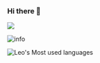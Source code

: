 ### Hi there 👋
![](https://visitor-badge.glitch.me/badge?page_id=mathliker.readme)


![info](https://github-readme-stats.vercel.app/api?username=mathliker&show_icons=true&count_private=true&hide=prs&theme=default_repocard)


![Leo's Most used languages](https://github-readme-stats.vercel.app/api/top-langs?username=mathliker&show_icons=true&count_private=true&theme=gotham)
<!--
**seenbest/seenbest** is a ✨ _special_ ✨ repository because its `README.md` (this file) appears on your GitHub profile.

Here are some ideas to get you started:

- 🔭 I’m currently working on ...
- 🌱 I’m currently learning ...
- 👯 I’m looking to collaborate on ...
- 🤔 I’m looking for help with ...
- 💬 Ask me about ...
- 📫 How to reach me: ...
- 😄 Pronouns: ...
- ⚡ Fun fact: ...
-->
